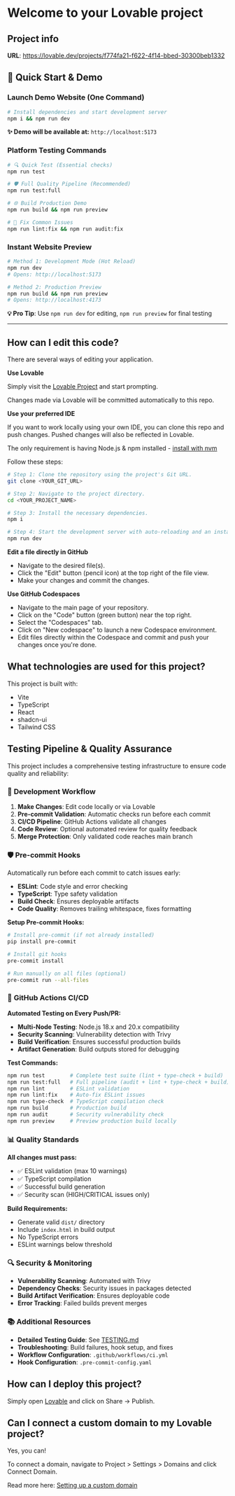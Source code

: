 # Welcome to your Lovable project

## Project info

**URL**: https://lovable.dev/projects/f774fa21-f622-4f14-bbed-30300beb1332

## 🚀 Quick Start & Demo

### **Launch Demo Website (One Command)**

```sh
# Install dependencies and start development server
npm i && npm run dev
```

**✨ Demo will be available at:** `http://localhost:5173`

### **Platform Testing Commands**

```sh
# 🔍 Quick Test (Essential checks)
npm run test

# 🛡️ Full Quality Pipeline (Recommended)
npm run test:full

# 🌐 Build Production Demo
npm run build && npm run preview

# 🔧 Fix Common Issues
npm run lint:fix && npm run audit:fix
```

### **Instant Website Preview**

```sh
# Method 1: Development Mode (Hot Reload)
npm run dev
# Opens: http://localhost:5173

# Method 2: Production Preview
npm run build && npm run preview  
# Opens: http://localhost:4173
```

**💡 Pro Tip**: Use `npm run dev` for editing, `npm run preview` for final testing

---

## How can I edit this code?

There are several ways of editing your application.

**Use Lovable**

Simply visit the [Lovable Project](https://lovable.dev/projects/f774fa21-f622-4f14-bbed-30300beb1332) and start prompting.

Changes made via Lovable will be committed automatically to this repo.

**Use your preferred IDE**

If you want to work locally using your own IDE, you can clone this repo and push changes. Pushed changes will also be reflected in Lovable.

The only requirement is having Node.js & npm installed - [install with nvm](https://github.com/nvm-sh/nvm#installing-and-updating)

Follow these steps:

```sh
# Step 1: Clone the repository using the project's Git URL.
git clone <YOUR_GIT_URL>

# Step 2: Navigate to the project directory.
cd <YOUR_PROJECT_NAME>

# Step 3: Install the necessary dependencies.
npm i

# Step 4: Start the development server with auto-reloading and an instant preview.
npm run dev
```

**Edit a file directly in GitHub**

- Navigate to the desired file(s).
- Click the "Edit" button (pencil icon) at the top right of the file view.
- Make your changes and commit the changes.

**Use GitHub Codespaces**

- Navigate to the main page of your repository.
- Click on the "Code" button (green button) near the top right.
- Select the "Codespaces" tab.
- Click on "New codespace" to launch a new Codespace environment.
- Edit files directly within the Codespace and commit and push your changes once you're done.

## What technologies are used for this project?

This project is built with:

- Vite
- TypeScript
- React
- shadcn-ui
- Tailwind CSS

## Testing Pipeline & Quality Assurance

This project includes a comprehensive testing infrastructure to ensure code quality and reliability:

### 🔧 **Development Workflow**

1. **Make Changes**: Edit code locally or via Lovable
2. **Pre-commit Validation**: Automatic checks run before each commit
3. **CI/CD Pipeline**: GitHub Actions validate all changes
4. **Code Review**: Optional automated review for quality feedback
5. **Merge Protection**: Only validated code reaches main branch

### 🛡️ **Pre-commit Hooks**

Automatically run before each commit to catch issues early:

- **ESLint**: Code style and error checking
- **TypeScript**: Type safety validation  
- **Build Check**: Ensures deployable artifacts
- **Code Quality**: Removes trailing whitespace, fixes formatting

**Setup Pre-commit Hooks:**
```sh
# Install pre-commit (if not already installed)
pip install pre-commit

# Install git hooks
pre-commit install

# Run manually on all files (optional)
pre-commit run --all-files
```

### 🚀 **GitHub Actions CI/CD**

**Automated Testing on Every Push/PR:**
- **Multi-Node Testing**: Node.js 18.x and 20.x compatibility
- **Security Scanning**: Vulnerability detection with Trivy
- **Build Verification**: Ensures successful production builds
- **Artifact Generation**: Build outputs stored for debugging

**Test Commands:**
```sh
npm run test        # Complete test suite (lint + type-check + build)
npm run test:full   # Full pipeline (audit + lint + type-check + build)
npm run lint        # ESLint validation
npm run lint:fix    # Auto-fix ESLint issues
npm run type-check  # TypeScript compilation check
npm run build       # Production build
npm run audit       # Security vulnerability check
npm run preview     # Preview production build locally
```

### 📊 **Quality Standards**

**All changes must pass:**
- ✅ ESLint validation (max 10 warnings)
- ✅ TypeScript compilation 
- ✅ Successful build generation
- ✅ Security scan (HIGH/CRITICAL issues only)

**Build Requirements:**
- Generate valid `dist/` directory
- Include `index.html` in build output
- No TypeScript errors
- ESLint warnings below threshold

### 🔍 **Security & Monitoring**

- **Vulnerability Scanning**: Automated with Trivy
- **Dependency Checks**: Security issues in packages detected
- **Build Artifact Verification**: Ensures deployable code
- **Error Tracking**: Failed builds prevent merges

### 📚 **Additional Resources**

- **Detailed Testing Guide**: See [TESTING.md](./TESTING.md)
- **Troubleshooting**: Build failures, hook setup, and fixes
- **Workflow Configuration**: `.github/workflows/ci.yml`
- **Hook Configuration**: `.pre-commit-config.yaml`

## How can I deploy this project?

Simply open [Lovable](https://lovable.dev/projects/f774fa21-f622-4f14-bbed-30300beb1332) and click on Share -> Publish.

## Can I connect a custom domain to my Lovable project?

Yes, you can!

To connect a domain, navigate to Project > Settings > Domains and click Connect Domain.

Read more here: [Setting up a custom domain](https://docs.lovable.dev/tips-tricks/custom-domain#step-by-step-guide)
